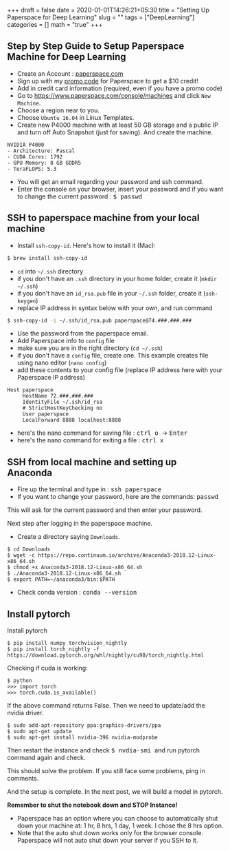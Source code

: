 +++
draft = false
date = 2020-01-01T14:26:21+05:30
title = "Setting Up Paperspace for Deep Learning"
slug = ""
tags = ["DeepLearning"]
categories = []
math = "true"
+++

## Step by Step Guide to Setup Paperspace Machine for Deep Learning

- Create an Account : [paperspace.com](https://www.paperspace.com/)
- Sign up with my [promo code](https://www.paperspace.com/&R=DKCCRUZ) for Paperspace to get a $10 credit!
- Add in credit card information (required, even if you have a promo code)
- Go to https://www.paperspace.com/console/machines and click `New Machine`.
- Choose a region near to you.
- Choose `Ubuntu 16.04` in Linux Templates.
- Create new P4000 machine with at least 50 GB storage and a public IP and turn off Auto Snapshot (just for saving). And create the machine.

```
NVIDIA P4000
- Architecture: Pascal
- CUDA Cores: 1792
- GPU Memory: 8 GB GDDR5
- TeraFLOPS: 5.3
```

- You will get an email regarding your password and ssh command.
- Enter the console on your browser, insert your password and if you want to change the current password :
<kbd>$ passwd</kbd>

## SSH to paperspace machine from your local machine

- Install `ssh-copy-id`. Here's how to install it (Mac):

```bash
$ brew install ssh-copy-id
```

- `cd` into `~/.ssh` directory
- if you don't have an `.ssh` directory in your home folder, create it (`mkdir ~/.ssh`)
- if you don't have an `id_rsa.pub` file in your `~/.ssh` folder, create it (`ssh-keygen`)
- replace IP address in syntax below with your own, and run command

```bash
$ ssh-copy-id -i ~/.ssh/id_rsa.pub paperspace@74.###.###.###
```

- Use the password from the paperspace email.
- Add Paperspace info to `config` file
- make sure you are in the right directory (`cd ~/.ssh`)
- if you don't have a `config` file, create one.  This example creates file using nano editor (`nano config`)
- add these contents to your config file (replace IP address here with your Paperspace IP address)

```text
Host paperspace
     HostName 72.###.###.###
     IdentityFile ~/.ssh/id_rsa
     # StrictHostKeyChecking no  
     User paperspace
     LocalForward 8888 localhost:8888
```

- here's the nano command for saving file :  <kbd> ctrl o </kbd>  ->   <kbd> Enter </kbd>  
- here's the nano command for exiting a file :  <kbd> ctrl x </kbd>

## SSH from local machine and setting up Anaconda

- Fire up the terminal and type in : <kbd>ssh paperspace</kbd>
- If you want to change your password, here are the commands:
<kbd>passwd</kbd>

This will ask for the current password and then enter your password.

Next step after logging in the paperspace machine.

- Create a directory saying `Downloads`.

```
$ cd Downloads
$ wget -c https://repo.continuum.io/archive/Anaconda3-2018.12-Linux-x86_64.sh
$ chmod +x Anaconda3-2018.12-Linux-x86_64.sh
$ ./Anaconda3-2018.12-Linux-x86_64.sh
$ export PATH=~/anaconda3/bin:$PATH
```

- Check conda version : <kbd>conda --version</kbd>

## Install pytorch

Install pytorch

```
$ pip install numpy torchvision_nightly
$ pip install torch_nightly -f https://download.pytorch.org/whl/nightly/cu90/torch_nightly.html
```

Checking if cuda is working:
```
$ python
>>> import torch
>>> torch.cuda.is_available()
```

If the above command returns False. Then we need to update/add the nvidia driver.
```
$ sudo add-apt-repository ppa:graphics-drivers/ppa
$ sudo apt-get update
$ sudo apt-get install nvidia-396 nvidia-modprobe
```

Then restart the instance and check <kbd>$ nvdia-smi </kbd> and run pytorch command again and check.

This should solve the problem. If you still face some problems, ping in comments.

And the setup is complete. In the next post, we will build a model in pytorch.

**Remember to shut the notebook down and STOP Instance!**

- Paperspace has an option where you can choose to automatically shut down your machine at: 1 hr, 8 hrs, 1 day, 1 week. I chose the 8 hrs option.
- Note that the auto shut down works only for the browser console. Paperspace will not auto shut down your server if you SSH to it.
